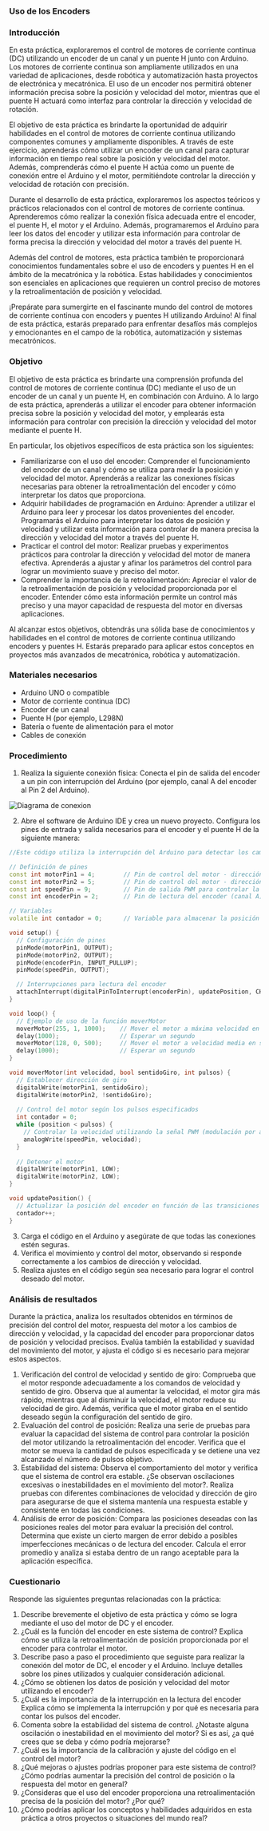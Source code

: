 ### Uso de los Encoders
### Introducción

En esta práctica, exploraremos el control de motores de corriente continua (DC) utilizando un encoder de un canal y un puente H junto con Arduino. Los motores de corriente continua son ampliamente utilizados en una variedad de aplicaciones, desde robótica y automatización hasta proyectos de electrónica y mecatrónica. El uso de un encoder nos permitirá obtener información precisa sobre la posición y velocidad del motor, mientras que el puente H actuará como interfaz para controlar la dirección y velocidad de rotación.

El objetivo de esta práctica es brindarte la oportunidad de adquirir habilidades en el control de motores de corriente continua utilizando componentes comunes y ampliamente disponibles. A través de este ejercicio, aprenderás cómo utilizar un encoder de un canal para capturar información en tiempo real sobre la posición y velocidad del motor. Además, comprenderás cómo el puente H actúa como un puente de conexión entre el Arduino y el motor, permitiéndote controlar la dirección y velocidad de rotación con precisión.

Durante el desarrollo de esta práctica, exploraremos los aspectos teóricos y prácticos relacionados con el control de motores de corriente continua. Aprenderemos cómo realizar la conexión física adecuada entre el encoder, el puente H, el motor y el Arduino. Además, programaremos el Arduino para leer los datos del encoder y utilizar esta información para controlar de forma precisa la dirección y velocidad del motor a través del puente H.

Además del control de motores, esta práctica también te proporcionará conocimientos fundamentales sobre el uso de encoders y puentes H en el ámbito de la mecatrónica y la robótica. Estas habilidades y conocimientos son esenciales en aplicaciones que requieren un control preciso de motores y la retroalimentación de posición y velocidad.

¡Prepárate para sumergirte en el fascinante mundo del control de motores de corriente continua con encoders y puentes H utilizando Arduino! Al final de esta práctica, estarás preparado para enfrentar desafíos más complejos y emocionantes en el campo de la robótica, automatización y sistemas mecatrónicos.

### Objetivo

El objetivo de esta práctica es brindarte una comprensión profunda del control de motores de corriente continua (DC) mediante el uso de un encoder de un canal y un puente H, en combinación con Arduino. A lo largo de esta práctica, aprenderás a utilizar el encoder para obtener información precisa sobre la posición y velocidad del motor, y emplearás esta información para controlar con precisión la dirección y velocidad del motor mediante el puente H.

En particular, los objetivos específicos de esta práctica son los siguientes:

- Familiarizarse con el uso del encoder: Comprender el funcionamiento del encoder de un canal y cómo se utiliza para medir la posición y velocidad del motor. Aprenderás a realizar las conexiones físicas necesarias para obtener la retroalimentación del encoder y cómo interpretar los datos que proporciona.
- Adquirir habilidades de programación en Arduino: Aprender a utilizar el Arduino para leer y procesar los datos provenientes del encoder. Programarás el Arduino para interpretar los datos de posición y velocidad y utilizar esta información para controlar de manera precisa la dirección y velocidad del motor a través del puente H.
- Practicar el control del motor: Realizar pruebas y experimentos prácticos para controlar la dirección y velocidad del motor de manera efectiva. Aprenderás a ajustar y afinar los parámetros del control para lograr un movimiento suave y preciso del motor.
- Comprender la importancia de la retroalimentación: Apreciar el valor de la retroalimentación de posición y velocidad proporcionada por el encoder. Entender cómo esta información permite un control más preciso y una mayor capacidad de respuesta del motor en diversas aplicaciones.

Al alcanzar estos objetivos, obtendrás una sólida base de conocimientos y habilidades en el control de motores de corriente continua utilizando encoders y puentes H. Estarás preparado para aplicar estos conceptos en proyectos más avanzados de mecatrónica, robótica y automatización.

### Materiales necesarios

- Arduino UNO o compatible
- Motor de corriente continua (DC)
- Encoder de un canal
- Puente H (por ejemplo, L298N)
- Batería o fuente de alimentación para el motor
- Cables de conexión

### Procedimiento

1. Realiza la siguiente conexión física: 
Conecta el pin de salida del encoder a un pin con interrupción del Arduino (por ejemplo, canal A del encoder al Pin 2 del Arduino).

![Diagrama de conexion](./Images/P3.png)

2. Abre el software de Arduino IDE y crea un nuevo proyecto.
Configura los pines de entrada y salida necesarios para el encoder y el puente H de la siguiente manera:

```cpp
//Este código utiliza la interrupción del Arduino para detectar los cambios en el estado del canal A del encoder. La función updatePosition() se ejecuta cada vez que hay una transición en el estado del canal A, lo que permite contar los pulsos y determinar la posición actual del encoder.

// Definición de pines
const int motorPin1 = 4;        // Pin de control del motor - dirección 1
const int motorPin2 = 5;        // Pin de control del motor - dirección 2
const int speedPin = 9;         // Pin de salida PWM para controlar la velocidad del motor
const int encoderPin = 2;       // Pin de lectura del encoder (canal A)

// Variables
volatile int contador = 0;      // Variable para almacenar la posición del encoder

void setup() {
  // Configuración de pines
  pinMode(motorPin1, OUTPUT);
  pinMode(motorPin2, OUTPUT);
  pinMode(encoderPin, INPUT_PULLUP);
  pinMode(speedPin, OUTPUT);

  // Interrupciones para lectura del encoder
  attachInterrupt(digitalPinToInterrupt(encoderPin), updatePosition, CHANGE); // CHANGE, RISING, FALLING, LOW y HIGH
}

void loop() {
  // Ejemplo de uso de la función moverMotor
  moverMotor(255, 1, 1000);    // Mover el motor a máxima velocidad en sentido horario durante 1000 pulsos
  delay(1000);                 // Esperar un segundo
  moverMotor(128, 0, 500);     // Mover el motor a velocidad media en sentido antihorario durante 500 pulsos
  delay(1000);                 // Esperar un segundo
}

void moverMotor(int velocidad, bool sentidoGiro, int pulsos) {
  // Establecer dirección de giro
  digitalWrite(motorPin1, sentidoGiro);
  digitalWrite(motorPin2, !sentidoGiro);
  
  // Control del motor según los pulsos especificados
  int contador = 0;
  while (position < pulsos) {
    // Controlar la velocidad utilizando la señal PWM (modulación por ancho de pulso)
    analogWrite(speedPin, velocidad);
  }
  
  // Detener el motor
  digitalWrite(motorPin1, LOW);
  digitalWrite(motorPin2, LOW);
}

void updatePosition() {
  // Actualizar la posición del encoder en función de las transiciones del canal A
  contador++;
}
```

3. Carga el código en el Arduino y asegúrate de que todas las conexiones estén seguras.
4. Verifica el movimiento y control del motor, observando si responde correctamente a los cambios de dirección y velocidad.
5. Realiza ajustes en el código según sea necesario para lograr el control deseado del motor.

### Análisis de resultados

Durante la práctica, analiza los resultados obtenidos en términos de precisión del control del motor, respuesta del motor a los cambios de dirección y velocidad, y la capacidad del encoder para proporcionar datos de posición y velocidad precisos. Evalúa también la estabilidad y suavidad del movimiento del motor, y ajusta el código si es necesario para mejorar estos aspectos.

1. Verificación del control de velocidad y sentido de giro: Comprueba que el motor responde adecuadamente a los comandos de velocidad y sentido de giro. Observa que al aumentar la velocidad, el motor gira más rápido, mientras que al disminuir la velocidad, el motor reduce su velocidad de giro. Además, verifica que el motor giraba en el sentido deseado según la configuración del sentido de giro.
2. Evaluación del control de posición: Realiza una serie de pruebas para evaluar la capacidad del sistema de control para controlar la posición del motor utilizando la retroalimentación del encoder. Verifica que el motor se mueva la cantidad de pulsos especificada y se detiene una vez alcanzado el número de pulsos objetivo.
3. Estabilidad del sistema: Observa el comportamiento del motor y verifica que el sistema de control era estable. ¿Se observan oscilaciones excesivas o inestabilidades en el movimiento del motor?.
Realiza pruebas con diferentes combinaciones de velocidad y dirección de giro para asegurarse de que el sistema mantenía una respuesta estable y consistente en todas las condiciones.
4. Análisis de error de posición: Compara las posiciones deseadas con las posiciones reales del motor para evaluar la precisión del control.
Determina que existe un cierto margen de error debido a posibles imperfecciones mecánicas o de lectura del encoder. Calcula el error promedio y analiza si estaba dentro de un rango aceptable para la aplicación específica.

### Cuestionario

Responde las siguientes preguntas relacionadas con la práctica:

1. Describe brevemente el objetivo de esta práctica y cómo se logra mediante el uso del motor de DC y el encoder.
2. ¿Cuál es la función del encoder en este sistema de control? Explica cómo se utiliza la retroalimentación de posición proporcionada por el encoder para controlar el motor.
3. Describe paso a paso el procedimiento que seguiste para realizar la conexión del motor de DC, el encoder y el Arduino. Incluye detalles sobre los pines utilizados y cualquier consideración adicional.
4. ¿Cómo se obtienen los datos de posición y velocidad del motor utilizando el encoder?
5. ¿Cuál es la importancia de la interrupción en la lectura del encoder Explica cómo se implementa la interrupción y por qué es necesaria para contar los pulsos del encoder.
6. Comenta sobre la estabilidad del sistema de control. ¿Notaste alguna oscilación o inestabilidad en el movimiento del motor? Si es así, ¿a qué crees que se deba y cómo podría mejorarse?
7. ¿Cuál es la importancia de la calibración y ajuste del código en el control del motor?
8. ¿Qué mejoras o ajustes podrías proponer para este sistema de control? ¿Cómo podrías aumentar la precisión del control de posición o la respuesta del motor en general?
9. ¿Consideras que el uso del encoder proporciona una retroalimentación precisa de la posición del motor? ¿Por qué?
10. ¿Cómo podrías aplicar los conceptos y habilidades adquiridos en esta práctica a otros proyectos o situaciones del mundo real?
